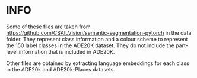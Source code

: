 # INFO

Some of these files are taken from https://github.com/CSAILVision/semantic-segmentation-pytorch in the data folder.
They represent class information and a colour scheme to represent the 150 label classes in the ADE20K dataset. They do not include the part-level information that is included in ADE20K.

Other files are obtained by extracting language embeddings for each class in the ADE20k and ADE20k-Places datasets.
